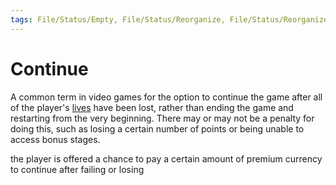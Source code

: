 ```yaml
---
tags: File/Status/Empty, File/Status/Reorganize, File/Status/Reorganize, File/Status/Recategorize, File/Status/Summarize, File/Status/Structuralize
---
```


# Continue

A common term in video games for the option to continue the game after all of the player's [lives](https://en.wikipedia.org/wiki/Glossary_of_video_game_terms#life) have been lost, rather than ending the game and restarting from the very beginning. There may or may not be a penalty for doing this, such as losing a certain number of points or being unable to access bonus stages.

the player is offered a chance to pay a certain amount of premium currency to continue after failing or losing




